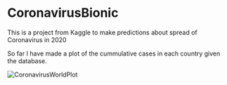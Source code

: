 # CoronavirusBionic
This is a project from Kaggle to make predictions about spread of Coronavirus in 2020

So far I have made a plot of the cummulative cases in each country given the database.

![CoronavirusWorldPlot](CoronavirusWorldPlot.png)
